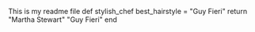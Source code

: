This is my readme file
def stylish_chef
  best_hairstyle = "Guy Fieri"
  return "Martha Stewart"
  "Guy Fieri"
end